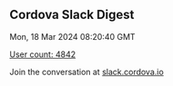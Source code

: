 ## Cordova Slack Digest
Mon, 18 Mar 2024 08:20:40 GMT

[User count: 4842](https://cordova.slack.com/)


Join the conversation at [slack.cordova.io](http://slack.cordova.io/)
